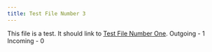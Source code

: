 ```yaml
---
title: Test File Number 3
---
```

This file is a test. It should link to [Test File Number One](firstFile.md).
Outgoing - 1
Incoming - 0